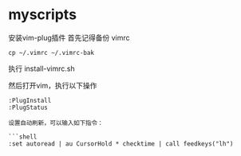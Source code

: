 # myscripts

安装vim-plug插件
首先记得备份 vimrc
```shell
cp ~/.vimrc ~/.vimrc-bak
```
执行 install-vimrc.sh

然后打开vim，执行以下操作

```shell
:PlugInstall
:PlugStatus

设置自动刷新，可以输入如下指令：

```shell
:set autoread | au CursorHold * checktime | call feedkeys("lh")
```

